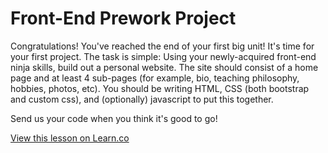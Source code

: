 # Front-End Prework Project

Congratulations! You've reached the end of your first big unit! It's time for your first project.
The task is simple: Using your newly-acquired front-end ninja skills, build out a personal website.
The site should consist of a home page and at least 4 sub-pages (for example, bio, teaching philosophy, hobbies, photos, etc). You should be writing HTML, CSS (both bootstrap and custom css), and (optionally) javascript to put this together.

Send us your code when you think it's good to go!

<a href='https://learn.co/lessons/tf-frontend-project' data-visibility='hidden'>View this lesson on Learn.co</a>

